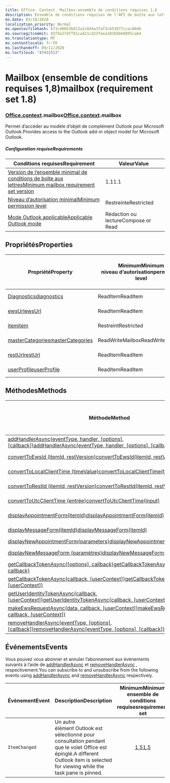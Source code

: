 ```yaml
---
title: Office. Context. Mailbox-ensemble de conditions requises 1,8
description: Ensemble de conditions requises de l’API de boîte aux lettres Outlook 1,8 du modèle objet boîte aux lettres.
ms.date: 03/18/2020
localization_priority: Normal
ms.openlocfilehash: 673c40653b813a1c0d4a3faf3cb53877ccac00db
ms.sourcegitcommit: 83f9a2fdff81ca421cd23feea103b9b60895cab4
ms.translationtype: MT
ms.contentlocale: fr-FR
ms.lasthandoff: 09/11/2020
ms.locfileid: "47431513"
---
```

# <a name="mailbox-requirement-set-18"></a><span data-ttu-id="d1742-103">Mailbox (ensemble de conditions requises 1,8)</span><span class="sxs-lookup"><span data-stu-id="d1742-103">mailbox (requirement set 1.8)</span></span>

### <a name="officecontextmailbox"></a><span data-ttu-id="d1742-104">[Office](office.md)[.context](office.context.md).mailbox</span><span class="sxs-lookup"><span data-stu-id="d1742-104">[Office](office.md)[.context](office.context.md).mailbox</span></span>

<span data-ttu-id="d1742-105">Permet d’accéder au modèle d’objet de complément Outlook pour Microsoft Outlook.</span><span class="sxs-lookup"><span data-stu-id="d1742-105">Provides access to the Outlook add-in object model for Microsoft Outlook.</span></span>

##### <a name="requirements"></a><span data-ttu-id="d1742-106">Configuration requise</span><span class="sxs-lookup"><span data-stu-id="d1742-106">Requirements</span></span>

|<span data-ttu-id="d1742-107">Conditions requises</span><span class="sxs-lookup"><span data-stu-id="d1742-107">Requirement</span></span>| <span data-ttu-id="d1742-108">Valeur</span><span class="sxs-lookup"><span data-stu-id="d1742-108">Value</span></span>|
|---|---|
|[<span data-ttu-id="d1742-109">Version de l’ensemble minimal de conditions de boîte aux lettres</span><span class="sxs-lookup"><span data-stu-id="d1742-109">Minimum mailbox requirement set version</span></span>](../../requirement-sets/outlook-api-requirement-sets.md)| <span data-ttu-id="d1742-110">1.1</span><span class="sxs-lookup"><span data-stu-id="d1742-110">1.1</span></span>|
|[<span data-ttu-id="d1742-111">Niveau d’autorisation minimal</span><span class="sxs-lookup"><span data-stu-id="d1742-111">Minimum permission level</span></span>](../../../outlook/understanding-outlook-add-in-permissions.md)| <span data-ttu-id="d1742-112">Restreinte</span><span class="sxs-lookup"><span data-stu-id="d1742-112">Restricted</span></span>|
|[<span data-ttu-id="d1742-113">Mode Outlook applicable</span><span class="sxs-lookup"><span data-stu-id="d1742-113">Applicable Outlook mode</span></span>](../../../outlook/outlook-add-ins-overview.md#extension-points)| <span data-ttu-id="d1742-114">Rédaction ou lecture</span><span class="sxs-lookup"><span data-stu-id="d1742-114">Compose or Read</span></span>|

## <a name="properties"></a><span data-ttu-id="d1742-115">Propriétés</span><span class="sxs-lookup"><span data-stu-id="d1742-115">Properties</span></span>

| <span data-ttu-id="d1742-116">Propriété</span><span class="sxs-lookup"><span data-stu-id="d1742-116">Property</span></span> | <span data-ttu-id="d1742-117">Minimum</span><span class="sxs-lookup"><span data-stu-id="d1742-117">Minimum</span></span><br><span data-ttu-id="d1742-118">niveau d’autorisation</span><span class="sxs-lookup"><span data-stu-id="d1742-118">permission level</span></span> | <span data-ttu-id="d1742-119">Modes</span><span class="sxs-lookup"><span data-stu-id="d1742-119">Modes</span></span> | <span data-ttu-id="d1742-120">Type de retour</span><span class="sxs-lookup"><span data-stu-id="d1742-120">Return type</span></span> | <span data-ttu-id="d1742-121">Minimum</span><span class="sxs-lookup"><span data-stu-id="d1742-121">Minimum</span></span><br><span data-ttu-id="d1742-122">ensemble de conditions requises</span><span class="sxs-lookup"><span data-stu-id="d1742-122">requirement set</span></span> |
|---|---|---|---|:---:|
| [<span data-ttu-id="d1742-123">Diagnostics</span><span class="sxs-lookup"><span data-stu-id="d1742-123">diagnostics</span></span>](/javascript/api/outlook/office.mailbox?view=outlook-js-1.8&preserve-view=true#diagnostics) | <span data-ttu-id="d1742-124">ReadItem</span><span class="sxs-lookup"><span data-stu-id="d1742-124">ReadItem</span></span> | <span data-ttu-id="d1742-125">Composition</span><span class="sxs-lookup"><span data-stu-id="d1742-125">Compose</span></span><br><span data-ttu-id="d1742-126">Lecture</span><span class="sxs-lookup"><span data-stu-id="d1742-126">Read</span></span> | [<span data-ttu-id="d1742-127">Diagnostics</span><span class="sxs-lookup"><span data-stu-id="d1742-127">Diagnostics</span></span>](/javascript/api/outlook/office.diagnostics?view=outlook-js-1.8&preserve-view=true) | [<span data-ttu-id="d1742-128">1.1</span><span class="sxs-lookup"><span data-stu-id="d1742-128">1.1</span></span>](../requirement-set-1.1/outlook-requirement-set-1.1.md) |
| [<span data-ttu-id="d1742-129">ewsUrl</span><span class="sxs-lookup"><span data-stu-id="d1742-129">ewsUrl</span></span>](/javascript/api/outlook/office.mailbox?view=outlook-js-1.8&preserve-view=true#ewsurl) | <span data-ttu-id="d1742-130">ReadItem</span><span class="sxs-lookup"><span data-stu-id="d1742-130">ReadItem</span></span> | <span data-ttu-id="d1742-131">Composition</span><span class="sxs-lookup"><span data-stu-id="d1742-131">Compose</span></span><br><span data-ttu-id="d1742-132">Lecture</span><span class="sxs-lookup"><span data-stu-id="d1742-132">Read</span></span> | <span data-ttu-id="d1742-133">Chaîne</span><span class="sxs-lookup"><span data-stu-id="d1742-133">String</span></span> | [<span data-ttu-id="d1742-134">1.1</span><span class="sxs-lookup"><span data-stu-id="d1742-134">1.1</span></span>](../requirement-set-1.1/outlook-requirement-set-1.1.md) |
| [<span data-ttu-id="d1742-135">item</span><span class="sxs-lookup"><span data-stu-id="d1742-135">item</span></span>](office.context.mailbox.item.md) | <span data-ttu-id="d1742-136">Restreint</span><span class="sxs-lookup"><span data-stu-id="d1742-136">Restricted</span></span> | <span data-ttu-id="d1742-137">Composition</span><span class="sxs-lookup"><span data-stu-id="d1742-137">Compose</span></span><br><span data-ttu-id="d1742-138">Lecture</span><span class="sxs-lookup"><span data-stu-id="d1742-138">Read</span></span> | [<span data-ttu-id="d1742-139">Élément</span><span class="sxs-lookup"><span data-stu-id="d1742-139">Item</span></span>](/javascript/api/outlook/office.item?view=outlook-js-1.8&preserve-view=true) | [<span data-ttu-id="d1742-140">1.1</span><span class="sxs-lookup"><span data-stu-id="d1742-140">1.1</span></span>](../requirement-set-1.1/outlook-requirement-set-1.1.md) |
| [<span data-ttu-id="d1742-141">masterCategories</span><span class="sxs-lookup"><span data-stu-id="d1742-141">masterCategories</span></span>](/javascript/api/outlook/office.mailbox?view=outlook-js-1.8&preserve-view=true#mastercategories) | <span data-ttu-id="d1742-142">ReadWriteMailbox</span><span class="sxs-lookup"><span data-stu-id="d1742-142">ReadWriteMailbox</span></span> | <span data-ttu-id="d1742-143">Composition</span><span class="sxs-lookup"><span data-stu-id="d1742-143">Compose</span></span><br><span data-ttu-id="d1742-144">Lecture</span><span class="sxs-lookup"><span data-stu-id="d1742-144">Read</span></span> | [<span data-ttu-id="d1742-145">Catégoriesmaître</span><span class="sxs-lookup"><span data-stu-id="d1742-145">MasterCategories</span></span>](/javascript/api/outlook/office.mastercategories?view=outlook-js-1.8&preserve-view=true) | [<span data-ttu-id="d1742-146">1,8</span><span class="sxs-lookup"><span data-stu-id="d1742-146">1.8</span></span>](../requirement-set-1.8/outlook-requirement-set-1.8.md) |
| [<span data-ttu-id="d1742-147">restUrl</span><span class="sxs-lookup"><span data-stu-id="d1742-147">restUrl</span></span>](/javascript/api/outlook/office.mailbox?view=outlook-js-1.8&preserve-view=true#resturl) | <span data-ttu-id="d1742-148">ReadItem</span><span class="sxs-lookup"><span data-stu-id="d1742-148">ReadItem</span></span> | <span data-ttu-id="d1742-149">Composition</span><span class="sxs-lookup"><span data-stu-id="d1742-149">Compose</span></span><br><span data-ttu-id="d1742-150">Lecture</span><span class="sxs-lookup"><span data-stu-id="d1742-150">Read</span></span> | <span data-ttu-id="d1742-151">Chaîne</span><span class="sxs-lookup"><span data-stu-id="d1742-151">String</span></span> | [<span data-ttu-id="d1742-152">1,5</span><span class="sxs-lookup"><span data-stu-id="d1742-152">1.5</span></span>](../requirement-set-1.5/outlook-requirement-set-1.5.md) |
| [<span data-ttu-id="d1742-153">userProfile</span><span class="sxs-lookup"><span data-stu-id="d1742-153">userProfile</span></span>](/javascript/api/outlook/office.mailbox?view=outlook-js-1.8&preserve-view=true#userprofile) | <span data-ttu-id="d1742-154">ReadItem</span><span class="sxs-lookup"><span data-stu-id="d1742-154">ReadItem</span></span> | <span data-ttu-id="d1742-155">Composition</span><span class="sxs-lookup"><span data-stu-id="d1742-155">Compose</span></span><br><span data-ttu-id="d1742-156">Lecture</span><span class="sxs-lookup"><span data-stu-id="d1742-156">Read</span></span> | [<span data-ttu-id="d1742-157">Profil</span><span class="sxs-lookup"><span data-stu-id="d1742-157">UserProfile</span></span>](/javascript/api/outlook/office.userprofile?view=outlook-js-1.8&preserve-view=true) | [<span data-ttu-id="d1742-158">1.1</span><span class="sxs-lookup"><span data-stu-id="d1742-158">1.1</span></span>](../requirement-set-1.1/outlook-requirement-set-1.1.md) |

## <a name="methods"></a><span data-ttu-id="d1742-159">Méthodes</span><span class="sxs-lookup"><span data-stu-id="d1742-159">Methods</span></span>

| <span data-ttu-id="d1742-160">Méthode</span><span class="sxs-lookup"><span data-stu-id="d1742-160">Method</span></span> | <span data-ttu-id="d1742-161">Minimum</span><span class="sxs-lookup"><span data-stu-id="d1742-161">Minimum</span></span><br><span data-ttu-id="d1742-162">niveau d’autorisation</span><span class="sxs-lookup"><span data-stu-id="d1742-162">permission level</span></span> | <span data-ttu-id="d1742-163">Modes</span><span class="sxs-lookup"><span data-stu-id="d1742-163">Modes</span></span> | <span data-ttu-id="d1742-164">Minimum</span><span class="sxs-lookup"><span data-stu-id="d1742-164">Minimum</span></span><br><span data-ttu-id="d1742-165">ensemble de conditions requises</span><span class="sxs-lookup"><span data-stu-id="d1742-165">requirement set</span></span> |
|---|---|---|:---:|
| <span data-ttu-id="d1742-166">[addHandlerAsync(eventType, handler, [options], [callback])](/javascript/api/outlook/office.mailbox?view=outlook-js-1.8&preserve-view=true#addhandlerasync-eventtype--handler--options--callback-)</span><span class="sxs-lookup"><span data-stu-id="d1742-166">[addHandlerAsync(eventType, handler, [options], [callback])](/javascript/api/outlook/office.mailbox?view=outlook-js-1.8&preserve-view=true#addhandlerasync-eventtype--handler--options--callback-)</span></span> | <span data-ttu-id="d1742-167">ReadItem</span><span class="sxs-lookup"><span data-stu-id="d1742-167">ReadItem</span></span> | <span data-ttu-id="d1742-168">Composition</span><span class="sxs-lookup"><span data-stu-id="d1742-168">Compose</span></span><br><span data-ttu-id="d1742-169">Lecture</span><span class="sxs-lookup"><span data-stu-id="d1742-169">Read</span></span> | [<span data-ttu-id="d1742-170">1,5</span><span class="sxs-lookup"><span data-stu-id="d1742-170">1.5</span></span>](../requirement-set-1.5/outlook-requirement-set-1.5.md) |
| [<span data-ttu-id="d1742-171">convertToEwsId (itemId, restVersion)</span><span class="sxs-lookup"><span data-stu-id="d1742-171">convertToEwsId(itemId, restVersion)</span></span>](/javascript/api/outlook/office.mailbox?view=outlook-js-1.8&preserve-view=true#converttoewsid-itemid--restversion-) | <span data-ttu-id="d1742-172">Restreint</span><span class="sxs-lookup"><span data-stu-id="d1742-172">Restricted</span></span> | <span data-ttu-id="d1742-173">Composition</span><span class="sxs-lookup"><span data-stu-id="d1742-173">Compose</span></span><br><span data-ttu-id="d1742-174">Lecture</span><span class="sxs-lookup"><span data-stu-id="d1742-174">Read</span></span> | [<span data-ttu-id="d1742-175">1.3</span><span class="sxs-lookup"><span data-stu-id="d1742-175">1.3</span></span>](../requirement-set-1.3/outlook-requirement-set-1.3.md) |
| [<span data-ttu-id="d1742-176">convertToLocalClientTime (timeValue)</span><span class="sxs-lookup"><span data-stu-id="d1742-176">convertToLocalClientTime(timeValue)</span></span>](/javascript/api/outlook/office.mailbox?view=outlook-js-1.8&preserve-view=true#converttolocalclienttime-timevalue-) | <span data-ttu-id="d1742-177">ReadItem</span><span class="sxs-lookup"><span data-stu-id="d1742-177">ReadItem</span></span> | <span data-ttu-id="d1742-178">Composition</span><span class="sxs-lookup"><span data-stu-id="d1742-178">Compose</span></span><br><span data-ttu-id="d1742-179">Lecture</span><span class="sxs-lookup"><span data-stu-id="d1742-179">Read</span></span> | [<span data-ttu-id="d1742-180">1.1</span><span class="sxs-lookup"><span data-stu-id="d1742-180">1.1</span></span>](../requirement-set-1.1/outlook-requirement-set-1.1.md) |
| [<span data-ttu-id="d1742-181">convertToRestId (itemId, restVersion)</span><span class="sxs-lookup"><span data-stu-id="d1742-181">convertToRestId(itemId, restVersion)</span></span>](/javascript/api/outlook/office.mailbox?view=outlook-js-1.8&preserve-view=true#converttorestid-itemid--restversion-) | <span data-ttu-id="d1742-182">Restreint</span><span class="sxs-lookup"><span data-stu-id="d1742-182">Restricted</span></span> | <span data-ttu-id="d1742-183">Composition</span><span class="sxs-lookup"><span data-stu-id="d1742-183">Compose</span></span><br><span data-ttu-id="d1742-184">Lecture</span><span class="sxs-lookup"><span data-stu-id="d1742-184">Read</span></span> | [<span data-ttu-id="d1742-185">1.3</span><span class="sxs-lookup"><span data-stu-id="d1742-185">1.3</span></span>](../requirement-set-1.3/outlook-requirement-set-1.3.md) |
| [<span data-ttu-id="d1742-186">convertToUtcClientTime (entrée)</span><span class="sxs-lookup"><span data-stu-id="d1742-186">convertToUtcClientTime(input)</span></span>](/javascript/api/outlook/office.mailbox?view=outlook-js-1.8&preserve-view=true#converttoutcclienttime-input-) | <span data-ttu-id="d1742-187">ReadItem</span><span class="sxs-lookup"><span data-stu-id="d1742-187">ReadItem</span></span> | <span data-ttu-id="d1742-188">Composition</span><span class="sxs-lookup"><span data-stu-id="d1742-188">Compose</span></span><br><span data-ttu-id="d1742-189">Lecture</span><span class="sxs-lookup"><span data-stu-id="d1742-189">Read</span></span> | [<span data-ttu-id="d1742-190">1.1</span><span class="sxs-lookup"><span data-stu-id="d1742-190">1.1</span></span>](../requirement-set-1.1/outlook-requirement-set-1.1.md) |
| [<span data-ttu-id="d1742-191">displayAppointmentForm(itemId)</span><span class="sxs-lookup"><span data-stu-id="d1742-191">displayAppointmentForm(itemId)</span></span>](/javascript/api/outlook/office.mailbox?view=outlook-js-1.8&preserve-view=true#displayappointmentform-itemid-) | <span data-ttu-id="d1742-192">ReadItem</span><span class="sxs-lookup"><span data-stu-id="d1742-192">ReadItem</span></span> | <span data-ttu-id="d1742-193">Composition</span><span class="sxs-lookup"><span data-stu-id="d1742-193">Compose</span></span><br><span data-ttu-id="d1742-194">Lecture</span><span class="sxs-lookup"><span data-stu-id="d1742-194">Read</span></span> | [<span data-ttu-id="d1742-195">1.1</span><span class="sxs-lookup"><span data-stu-id="d1742-195">1.1</span></span>](../requirement-set-1.1/outlook-requirement-set-1.1.md) |
| [<span data-ttu-id="d1742-196">displayMessageForm(itemId)</span><span class="sxs-lookup"><span data-stu-id="d1742-196">displayMessageForm(itemId)</span></span>](/javascript/api/outlook/office.mailbox?view=outlook-js-1.8&preserve-view=true#displaymessageform-itemid-) | <span data-ttu-id="d1742-197">ReadItem</span><span class="sxs-lookup"><span data-stu-id="d1742-197">ReadItem</span></span> | <span data-ttu-id="d1742-198">Composition</span><span class="sxs-lookup"><span data-stu-id="d1742-198">Compose</span></span><br><span data-ttu-id="d1742-199">Lecture</span><span class="sxs-lookup"><span data-stu-id="d1742-199">Read</span></span> | [<span data-ttu-id="d1742-200">1.1</span><span class="sxs-lookup"><span data-stu-id="d1742-200">1.1</span></span>](../requirement-set-1.1/outlook-requirement-set-1.1.md) |
| [<span data-ttu-id="d1742-201">displayNewAppointmentForm(parameters)</span><span class="sxs-lookup"><span data-stu-id="d1742-201">displayNewAppointmentForm(parameters)</span></span>](/javascript/api/outlook/office.mailbox?view=outlook-js-1.8&preserve-view=true#displaynewappointmentform-parameters-) | <span data-ttu-id="d1742-202">ReadItem</span><span class="sxs-lookup"><span data-stu-id="d1742-202">ReadItem</span></span> | <span data-ttu-id="d1742-203">Lecture</span><span class="sxs-lookup"><span data-stu-id="d1742-203">Read</span></span> | [<span data-ttu-id="d1742-204">1.1</span><span class="sxs-lookup"><span data-stu-id="d1742-204">1.1</span></span>](../requirement-set-1.1/outlook-requirement-set-1.1.md) |
| [<span data-ttu-id="d1742-205">displayNewMessageForm (paramètres)</span><span class="sxs-lookup"><span data-stu-id="d1742-205">displayNewMessageForm(parameters)</span></span>](/javascript/api/outlook/office.mailbox?view=outlook-js-1.8&preserve-view=true#displaynewmessageform-parameters-) | <span data-ttu-id="d1742-206">ReadItem</span><span class="sxs-lookup"><span data-stu-id="d1742-206">ReadItem</span></span> | <span data-ttu-id="d1742-207">Composition</span><span class="sxs-lookup"><span data-stu-id="d1742-207">Compose</span></span><br><span data-ttu-id="d1742-208">Lecture</span><span class="sxs-lookup"><span data-stu-id="d1742-208">Read</span></span> | [<span data-ttu-id="d1742-209">1,6</span><span class="sxs-lookup"><span data-stu-id="d1742-209">1.6</span></span>](../requirement-set-1.6/outlook-requirement-set-1.6.md) |
| <span data-ttu-id="d1742-210">[getCallbackTokenAsync([options], callback)](/javascript/api/outlook/office.mailbox?view=outlook-js-1.8&preserve-view=true#getcallbacktokenasync-options--callback-)</span><span class="sxs-lookup"><span data-stu-id="d1742-210">[getCallbackTokenAsync([options], callback)](/javascript/api/outlook/office.mailbox?view=outlook-js-1.8&preserve-view=true#getcallbacktokenasync-options--callback-)</span></span> | <span data-ttu-id="d1742-211">ReadItem</span><span class="sxs-lookup"><span data-stu-id="d1742-211">ReadItem</span></span> | <span data-ttu-id="d1742-212">Composition</span><span class="sxs-lookup"><span data-stu-id="d1742-212">Compose</span></span><br><span data-ttu-id="d1742-213">Lecture</span><span class="sxs-lookup"><span data-stu-id="d1742-213">Read</span></span> | [<span data-ttu-id="d1742-214">1,5</span><span class="sxs-lookup"><span data-stu-id="d1742-214">1.5</span></span>](../requirement-set-1.5/outlook-requirement-set-1.5.md) |
| <span data-ttu-id="d1742-215">[getCallbackTokenAsync(callback, [userContext])](/javascript/api/outlook/office.mailbox?view=outlook-js-1.8&preserve-view=true#getcallbacktokenasync-callback--usercontext-)</span><span class="sxs-lookup"><span data-stu-id="d1742-215">[getCallbackTokenAsync(callback, [userContext])](/javascript/api/outlook/office.mailbox?view=outlook-js-1.8&preserve-view=true#getcallbacktokenasync-callback--usercontext-)</span></span> | <span data-ttu-id="d1742-216">ReadItem</span><span class="sxs-lookup"><span data-stu-id="d1742-216">ReadItem</span></span> | <span data-ttu-id="d1742-217">Composition</span><span class="sxs-lookup"><span data-stu-id="d1742-217">Compose</span></span><br><span data-ttu-id="d1742-218">Lecture</span><span class="sxs-lookup"><span data-stu-id="d1742-218">Read</span></span> | [<span data-ttu-id="d1742-219">1.3</span><span class="sxs-lookup"><span data-stu-id="d1742-219">1.3</span></span>](../requirement-set-1.3/outlook-requirement-set-1.3.md)<br>[<span data-ttu-id="d1742-220">1.1</span><span class="sxs-lookup"><span data-stu-id="d1742-220">1.1</span></span>](../requirement-set-1.1/outlook-requirement-set-1.1.md) |
| <span data-ttu-id="d1742-221">[getUserIdentityTokenAsync(callback, [userContext])](/javascript/api/outlook/office.mailbox?view=outlook-js-1.8&preserve-view=true#getuseridentitytokenasync-callback--usercontext-)</span><span class="sxs-lookup"><span data-stu-id="d1742-221">[getUserIdentityTokenAsync(callback, [userContext])](/javascript/api/outlook/office.mailbox?view=outlook-js-1.8&preserve-view=true#getuseridentitytokenasync-callback--usercontext-)</span></span> | <span data-ttu-id="d1742-222">ReadItem</span><span class="sxs-lookup"><span data-stu-id="d1742-222">ReadItem</span></span> | <span data-ttu-id="d1742-223">Composition</span><span class="sxs-lookup"><span data-stu-id="d1742-223">Compose</span></span><br><span data-ttu-id="d1742-224">Lecture</span><span class="sxs-lookup"><span data-stu-id="d1742-224">Read</span></span> | [<span data-ttu-id="d1742-225">1.1</span><span class="sxs-lookup"><span data-stu-id="d1742-225">1.1</span></span>](../requirement-set-1.1/outlook-requirement-set-1.1.md) |
| <span data-ttu-id="d1742-226">[makeEwsRequestAsync(data, callback, [userContext])](/javascript/api/outlook/office.mailbox?view=outlook-js-1.8&preserve-view=true#makeewsrequestasync-data--callback--usercontext-)</span><span class="sxs-lookup"><span data-stu-id="d1742-226">[makeEwsRequestAsync(data, callback, [userContext])](/javascript/api/outlook/office.mailbox?view=outlook-js-1.8&preserve-view=true#makeewsrequestasync-data--callback--usercontext-)</span></span> | <span data-ttu-id="d1742-227">ReadWriteMailbox</span><span class="sxs-lookup"><span data-stu-id="d1742-227">ReadWriteMailbox</span></span> | <span data-ttu-id="d1742-228">Composition</span><span class="sxs-lookup"><span data-stu-id="d1742-228">Compose</span></span><br><span data-ttu-id="d1742-229">Lecture</span><span class="sxs-lookup"><span data-stu-id="d1742-229">Read</span></span> | [<span data-ttu-id="d1742-230">1.1</span><span class="sxs-lookup"><span data-stu-id="d1742-230">1.1</span></span>](../requirement-set-1.1/outlook-requirement-set-1.1.md) |
| <span data-ttu-id="d1742-231">[removeHandlerAsync(eventType, [options], [callback])](/javascript/api/outlook/office.mailbox?view=outlook-js-1.8&preserve-view=true#removehandlerasync-eventtype--options--callback-)</span><span class="sxs-lookup"><span data-stu-id="d1742-231">[removeHandlerAsync(eventType, [options], [callback])](/javascript/api/outlook/office.mailbox?view=outlook-js-1.8&preserve-view=true#removehandlerasync-eventtype--options--callback-)</span></span> | <span data-ttu-id="d1742-232">ReadItem</span><span class="sxs-lookup"><span data-stu-id="d1742-232">ReadItem</span></span> | <span data-ttu-id="d1742-233">Composition</span><span class="sxs-lookup"><span data-stu-id="d1742-233">Compose</span></span><br><span data-ttu-id="d1742-234">Lecture</span><span class="sxs-lookup"><span data-stu-id="d1742-234">Read</span></span> | [<span data-ttu-id="d1742-235">1,5</span><span class="sxs-lookup"><span data-stu-id="d1742-235">1.5</span></span>](../requirement-set-1.5/outlook-requirement-set-1.5.md) |

## <a name="events"></a><span data-ttu-id="d1742-236">Événements</span><span class="sxs-lookup"><span data-stu-id="d1742-236">Events</span></span>

<span data-ttu-id="d1742-237">Vous pouvez vous abonner et annuler l’abonnement aux événements suivants à l’aide de [addHandlerAsync](/javascript/api/outlook/office.mailbox?view=outlook-js-1.8&preserve-view=true#addhandlerasync-eventtype--handler--options--callback-) et [removeHandlerAsync](/javascript/api/outlook/office.mailbox?view=outlook-js-1.8&preserve-view=true#removehandlerasync-eventtype--options--callback-) , respectivement.</span><span class="sxs-lookup"><span data-stu-id="d1742-237">You can subscribe to and unsubscribe from the following events using [addHandlerAsync](/javascript/api/outlook/office.mailbox?view=outlook-js-1.8&preserve-view=true#addhandlerasync-eventtype--handler--options--callback-) and [removeHandlerAsync](/javascript/api/outlook/office.mailbox?view=outlook-js-1.8&preserve-view=true#removehandlerasync-eventtype--options--callback-) respectively.</span></span>

| <span data-ttu-id="d1742-238">Événement</span><span class="sxs-lookup"><span data-stu-id="d1742-238">Event</span></span> | <span data-ttu-id="d1742-239">Description</span><span class="sxs-lookup"><span data-stu-id="d1742-239">Description</span></span> | <span data-ttu-id="d1742-240">Minimum</span><span class="sxs-lookup"><span data-stu-id="d1742-240">Minimum</span></span><br><span data-ttu-id="d1742-241">ensemble de conditions requises</span><span class="sxs-lookup"><span data-stu-id="d1742-241">requirement set</span></span> |
|---|---|:---:|
|`ItemChanged`| <span data-ttu-id="d1742-242">Un autre élément Outlook est sélectionné pour consultation pendant que le volet Office est épinglé.</span><span class="sxs-lookup"><span data-stu-id="d1742-242">A different Outlook item is selected for viewing while the task pane is pinned.</span></span> | [<span data-ttu-id="d1742-243">1,5</span><span class="sxs-lookup"><span data-stu-id="d1742-243">1.5</span></span>](../requirement-set-1.5/outlook-requirement-set-1.5.md) |
